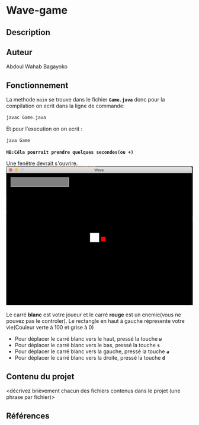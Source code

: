  # Wave-game

   ## Description

   <description du projet en quelques phrases>
   <mentionner le contexte (cours, sigle, université, etc.)>

   ## Auteur

   Abdoul Wahab Bagayoko

   ## Fonctionnement

   La methode `main` se trouve dans le fichier **`Game.java`** donc pour la compilation on ecrit dans la ligne de commande:
   ```sh
   javac Game.java
   ```
   Et pour l'execution on on ecrit :
   ```sh
   java Game
   ```
   **``NB:Céla pourrait prendre quelques secondes(ou +)``**
   
   Une fenêtre devrait s'ouvrire.
   ![](https://github.com/awahabbaga/Wave-game/blob/main/Capture1.png "Capture d'écran de la fenêtre du jeux pour les macs")
   
   Le carré **blanc** est votre joueur et le carré **rouge** est un enemie(vous ne pouvez pas le controler). Le rectangle en haut à gauche répresente votre vie(Couleur verte à 100 et grise à 0)
   
   * Pour déplacer le carré blanc vers le haut, pressé la touche **``w``**
   * Pour déplacer le carré blanc vers le bas, pressé la touche **``s``**
   * Pour déplacer le carré blanc vers la gauche, pressé  la touche **``a``**
   * Pour déplacer le carré blanc vers la droite, pressé la touche **``d``**
   

   ## Contenu du projet

   <décrivez brièvement chacun des fichiers contenus dans le projet (une phrase
   par fichier)>

   ## Références

   <citez vos sources ici>
